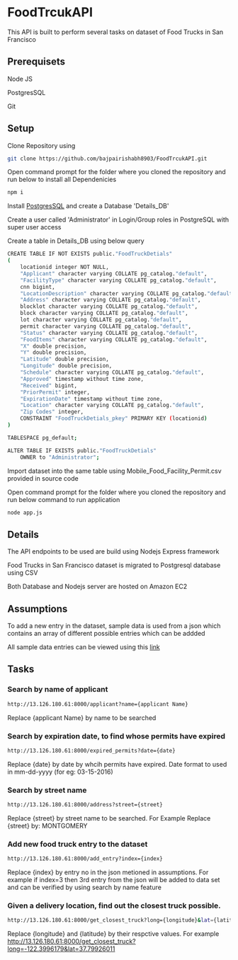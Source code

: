 # FoodTrcukAPI
This API is built to perform several tasks on dataset of Food Trucks in San Francisco


## Prerequisets
Node JS 

PostgresSQL

Git

## Setup
Clone Repository using 
```bash
git clone https://github.com/bajpairishabh8903/FoodTrcukAPI.git
```
Open command prompt for the folder where you cloned the repository and run below to install all Dependenicies
```bash
npm i 
```

Install <a href="https://www.postgresql.org/download/" target="_blank">PostgresSQL</a> and create a Database 'Details_DB'

Create a user called 'Administrator' in Login/Group roles in PostgreSQL with super user access 

Create a table in Details_DB using below query
```bash
CREATE TABLE IF NOT EXISTS public."FoodTruckDetials"
(
    locationid integer NOT NULL,
    "Applicant" character varying COLLATE pg_catalog."default",
    "FacilityType" character varying COLLATE pg_catalog."default",
    cnn bigint,
    "LocationDescription" character varying COLLATE pg_catalog."default",
    "Address" character varying COLLATE pg_catalog."default",
    blocklot character varying COLLATE pg_catalog."default",
    block character varying COLLATE pg_catalog."default",
    lot character varying COLLATE pg_catalog."default",
    permit character varying COLLATE pg_catalog."default",
    "Status" character varying COLLATE pg_catalog."default",
    "FoodItems" character varying COLLATE pg_catalog."default",
    "X" double precision,
    "Y" double precision,
    "Latitude" double precision,
    "Longitude" double precision,
    "Schedule" character varying COLLATE pg_catalog."default",
    "Approved" timestamp without time zone,
    "Received" bigint,
    "PriorPermit" integer,
    "ExpirationDate" timestamp without time zone,
    "Location" character varying COLLATE pg_catalog."default",
    "Zip Codes" integer,
    CONSTRAINT "FoodTruckDetials_pkey" PRIMARY KEY (locationid)
)

TABLESPACE pg_default;

ALTER TABLE IF EXISTS public."FoodTruckDetials"
    OWNER to "Administrator";
```

Import dataset into the same table using Mobile_Food_Facility_Permit.csv provided in source code

Open command prompt for the folder where you cloned the repository and run below command to run application
```bash
node app.js
```

## Details
The API endpoints to be used are build using Nodejs Express framework

Food Trucks in San Francisco dataset is migrated to Postgresql database using CSV

Both Database and Nodejs server are hosted on Amazon EC2

## Assumptions 
To add a new entry in the dataset, sample data is used from a json which contains an array of different possible entries which can be addded

All sample data entries can be viewed using this <a href="http://13.126.180.61:8000/truckdata.json" target="_blank">link</a>

## Tasks
### Search by name of applicant
```bash
http://13.126.180.61:8000/applicant?name={applicant Name}
```
Replace {applicant Name} by name to be searched

### Search by expiration date, to find whose permits have expired
```bash
http://13.126.180.61:8000/expired_permits?date={date}
```
Replace {date} by date by whcih permits have expired. Date format to used in mm-dd-yyyy (for eg: 03-15-2016)

### Search by street name
```bash
http://13.126.180.61:8000/address?street={street}
```
Replace {street} by street name to be searched. For Example Replace {street} by: MONTGOMERY

### Add new food truck entry to the dataset
```bash
http://13.126.180.61:8000/add_entry?index={index}
```
Replace {index} by entry no in the json metioned in assumptions. For example if index=3 then 3rd entry from the json will be added to data set and can be verified by using search by name feature

### Given a delivery location, find out the closest truck possible.
```bash
http://13.126.180.61:8000/get_closest_truck?long={longitude}&lat={latitude}
```
Replace {longitude} and {latitude} by their respctive values. For example http://13.126.180.61:8000/get_closest_truck?long=-122.3996179&lat=37.79926011